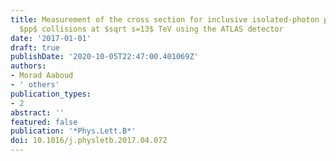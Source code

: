 ```yaml
---
title: Measurement of the cross section for inclusive isolated-photon production in
  $pp$ collisions at $sqrt s=13$ TeV using the ATLAS detector
date: '2017-01-01'
draft: true
publishDate: '2020-10-05T22:47:00.401069Z'
authors:
- Morad Aaboud
- ' others'
publication_types:
- 2
abstract: ''
featured: false
publication: '*Phys.Lett.B*'
doi: 10.1016/j.physletb.2017.04.072
---
```


